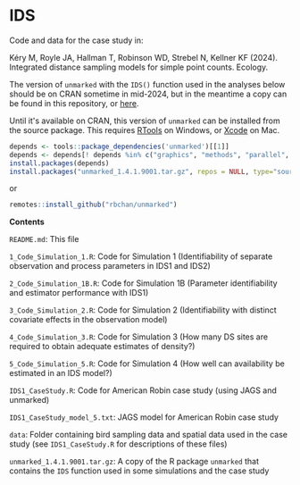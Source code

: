 # IDS

Code and data for the case study in:

Kéry M, Royle JA, Hallman T, Robinson WD, Strebel N, Kellner KF (2024). Integrated distance sampling models for simple point counts. Ecology. 

The version of `unmarked` with the `IDS()` function used in the analyses below should be on CRAN sometime in mid-2024, but in the meantime a copy can be found in this repository, or [here](https://github.com/rbchan/unmarked).

Until it's available on CRAN, this version of `unmarked` can be installed from the source package.
This requires [RTools](https://cran.r-project.org/bin/windows/Rtools/) on Windows, or [Xcode](https://developer.apple.com/xcode/) on Mac.

```r
depends <- tools::package_dependencies('unmarked')[[1]]
depends <- depends[! depends %in% c("graphics", "methods", "parallel", "stats", "utils")]
install.packages(depends)
install.packages("unmarked_1.4.1.9001.tar.gz", repos = NULL, type="source")
```

or

```r
remotes::install_github("rbchan/unmarked")
```

**Contents**

`README.md`: This file

`1_Code_Simulation_1.R`: Code for Simulation 1 (Identifiability of separate observation and process parameters in IDS1 and IDS2)

`2_Code_Simulation_1B.R`: Code for Simulation 1B (Parameter identifiability and estimator performance with IDS1)

`3_Code_Simulation_2.R`: Code for Simulation 2 (Identifiability with distinct covariate effects in the observation model)

`4_Code_Simulation_3.R`: Code for Simulation 3 (How many DS sites are required to obtain adequate estimates of density?)

`5_Code_Simulation_5.R`: Code for Simulation 4 (How well can availability be estimated in an IDS model?)

`IDS1_CaseStudy.R`: Code for American Robin case study (using JAGS and unmarked)

`IDS1_CaseStudy_model_5.txt`: JAGS model for American Robin case study

`data`: Folder containing bird sampling data and spatial data used in the case study (see `IDS1_CaseStudy.R` for descriptions of these files)

`unmarked_1.4.1.9001.tar.gz`: A copy of the R package `unmarked` that contains the `IDS` function used in some simulations and the case study
